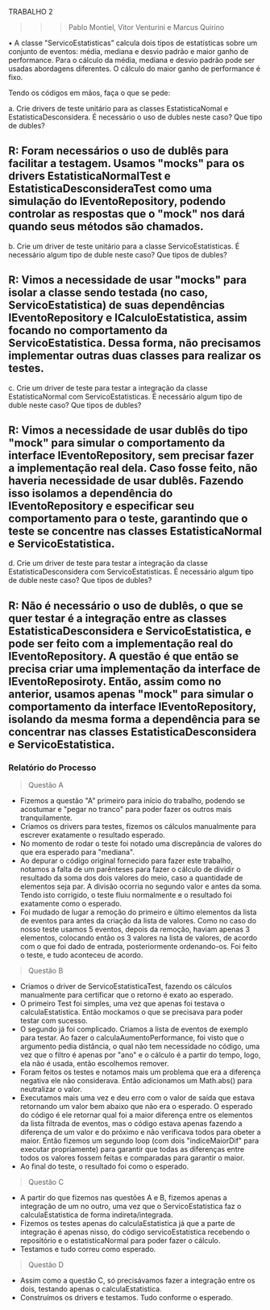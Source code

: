 TRABALHO 2

>>> Pablo Montiel, Vitor Venturini e Marcus Quirino

• A classe "ServicoEstatisticas” calcula dois tipos de estatísticas sobre um conjunto de eventos: média, mediana e desvio padrão e maior ganho de performance. Para o cálculo da média, mediana e desvio padrão pode ser usadas abordagens diferentes. O cálculo do maior ganho de performance é fixo.

Tendo os códigos em mãos, faça o que se pede:

a.     Crie drivers de teste unitário para as classes EstatisticaNomal e EstatisticaDesconsidera. É necessário o uso de dubles neste caso? Que tipo de dubles?

## R: Foram necessários o uso de dublês para facilitar a testagem. Usamos "mocks" para os drivers EstatisticaNormalTest e EstatisticaDesconsideraTest como uma simulação do IEventoRepository, podendo controlar as respostas que o "mock" nos dará quando seus métodos são chamados.

b.     Crie um driver de teste unitário para a classe ServicoEstatisticas. É necessário algum tipo de duble neste caso? Que tipos de dubles?

## R: Vimos a necessidade de usar "mocks" para isolar a classe sendo testada (no caso, ServicoEstatistica) de suas dependências IEventoRepository e ICalculoEstatistica, assim focando no comportamento da ServicoEstatistica. Dessa forma, não precisamos implementar outras duas classes para realizar os testes.

c.      Crie um driver de teste para testar a integração da classe EstatisticaNormal com ServicoEstatisticas. É necessário algum tipo de duble neste caso? Que tipos de dubles?

## R: Vimos a necessidade de usar dublês do tipo "mock" para simular o comportamento da interface IEventoRepository, sem precisar fazer a implementação real dela. Caso fosse feito, não haveria necessidade de usar dublês. Fazendo isso isolamos a dependência do IEventoRepository e especificar seu comportamento para o teste, garantindo que o teste se concentre nas classes EstatisticaNormal e ServicoEstatistica.

d.     Crie um driver de teste para testar a integração da classe EstatisticaDesconsidera com ServicoEstatisticas. É necessário algum tipo de duble neste caso? Que tipos de dubles?

## R: Não é necessário o uso de dublês, o que se quer testar é a integração entre as classes EstatisticaDesconsidera e ServicoEstatistica, e pode ser feito com a implementação real do IEventoRepository. A questão é que então se precisa criar uma implementação da interface de IEventoReposiroty. Então, assim como no anterior, usamos apenas "mock" para simular o comportamento da interface IEventoRepository, isolando da mesma forma a dependência para se concentrar nas classes EstatisticaDesconsidera e ServicoEstatistica.


### Relatório do Processo

> Questão A
- Fizemos a questão "A" primeiro para início do trabalho, podendo se acostumar e "pegar no tranco" para poder fazer os outros mais tranquilamente.
- Criamos os drivers para testes, fizemos os cálculos manualmente para escrever exatamente o resultado esperado.
- No momento de rodar o teste foi notado uma discrepância de valores do que era esperado para "mediana".
- Ao depurar o código original fornecido para fazer este trabalho, notamos a falta de um parênteses para fazer o cálculo de dividir o resultado da soma dos dois valores do meio, caso a quantidade de elementos seja par. A divisão ocorria no segundo valor e antes da soma. Tendo isto corrigido, o teste fluiu normalmente e o resultado foi exatamente como o esperado.
- Foi mudado de lugar a remoção do primeiro e último elementos da lista de eventos para antes da criação da lista de valores. Como no caso do nosso teste usamos 5 eventos, depois da remoção, haviam apenas 3 elementos, colocando então os 3 valores na lista de valores, de acordo com o que foi dado de entrada, posteriormente ordenando-os. Foi feito o teste, e tudo aconteceu de acordo.

> Questão B
- Criamos o driver de ServicoEstatisticaTest, fazendo os cálculos manualmente para certificar que o retorno é exato ao esperado.
- O primeiro Test foi simples, uma vez que apenas foi testava o calculaEstatistica. Então mockamos o que se precisava para poder testar com sucesso.
- O segundo já foi complicado. Criamos a lista de eventos de exemplo para testar. Ao fazer o calculaAumentoPerformance, foi visto que o argumento pedia distância, o qual não tem necessidade no código, uma vez que o filtro é apenas por "ano" e o cálculo é a partir do tempo, logo, ela não é usada, então escolhemos remover.
- Foram feitos os testes e notamos mais um problema que era a diferença negativa ele não considerava. Então adicionamos um Math.abs() para neutralizar o valor.
- Executamos mais uma vez e deu erro com o valor de saída que estava retornando um valor bem abaixo que não era o esperado. O esperado do código é ele retornar qual foi a maior diferença entre os elementos da lista filtrada de eventos, mas o código estava apenas fazendo a diferença de um valor e do próximo e não verificava todos para obeter a maior. Então fizemos um segundo loop (com dois "indiceMaiorDif" para executar propriamente) para garantir que todas as diferenças entre todos os valores fossem feitas e comparadas para garantir o maior.
- Ao final do teste, o resultado foi como o esperado.

> Questão C
- A partir do que fizemos nas questões A e B, fizemos apenas a integração de um no outro, uma vez que o ServicoEstatistica faz o calculaEstatistica de forma indireta/integrada.
- Fizemos os testes apenas do calculaEstatistica já que a parte de integração é apenas nisso, do código servicoEstatistica recebendo o repositório e o estatisticaNormal para poder fazer o cálculo.
- Testamos e tudo correu como esperado.

> Questão D
- Assim como a questão C, só precisávamos fazer a integração entre os dois, testando apenas o calculaEstatistica.
- Construímos os drivers e testamos. Tudo conforme o esperado.